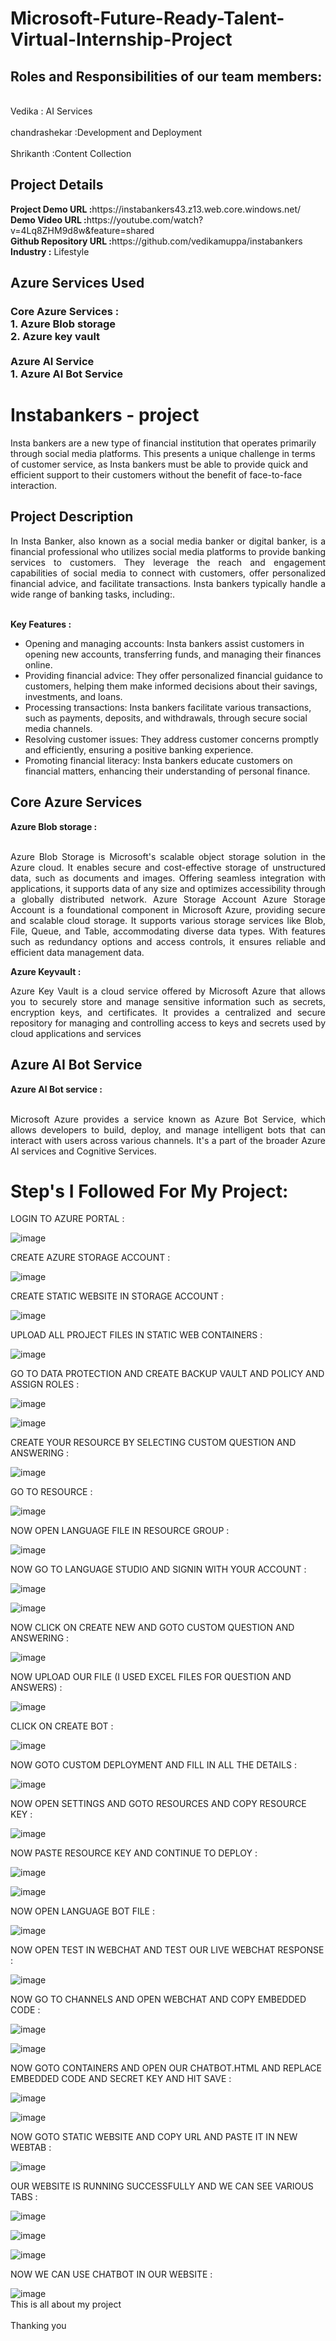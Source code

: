 <h1>Microsoft-Future-Ready-Talent-Virtual-Internship-Project</h1>
<h2>Roles and Responsibilities of our team members:</h2>
<br>Vedika : AI Services</br>
<br>chandrashekar :Development and Deployment</br>
<br>Shrikanth :Content Collection</br>
<h2>Project Details</h2>
<b>Project Demo URL :</b>https://instabankers43.z13.web.core.windows.net/<br>
<b>Demo Video URL :</b>https://youtube.com/watch?v=4Lq8ZHM9d8w&feature=shared<br>
<b>Github Repository URL :</b>https://github.com/vedikamuppa/instabankers<br>
<b>Industry :</b> Lifestyle <br>
<h2>Azure Services Used</h2>
<h3>
Core Azure Services : <br>
1. Azure Blob storage <br>
2. Azure key vault <br> <br>
Azure AI Service <br>
1. Azure AI Bot Service
</h3>
<h1>Instabankers - project</h1> 
Insta bankers are a new type of financial institution that operates primarily through social media platforms. This presents a unique challenge in terms of customer service, as Insta bankers must be able to provide quick and efficient support to their customers without the benefit of face-to-face interaction.
<h2>Project Description</h2>
<p align="justify">In Insta Banker, also known as a social media banker or digital banker, is a financial professional who utilizes social media platforms to provide banking services to customers. They leverage the reach and engagement capabilities of social media to connect with customers, offer personalized financial advice, and facilitate transactions. Insta bankers typically handle a wide range of banking tasks, including:.</p><br>
<b>Key Features :</b>
<ul>
    <li>Opening and managing accounts: Insta bankers assist customers in opening new accounts, transferring funds, and managing their finances online.</li>
    <li>Providing financial advice: They offer personalized financial guidance to customers, helping them make informed decisions about their savings, investments, and loans.</li>
    <li>Processing transactions: Insta bankers facilitate various transactions, such as payments, deposits, and withdrawals, through secure social media channels.</li>
    <li>Resolving customer issues: They address customer concerns promptly and efficiently, ensuring a positive banking experience.</li>
    <li>Promoting financial literacy: Insta bankers educate customers on financial matters, enhancing their understanding of personal finance.</li>
</ul>
<h2>Core Azure Services</h2>
<b>Azure Blob storage :</b><br><p align="justify"><br>Azure Blob Storage is Microsoft's scalable object storage solution in the Azure cloud. It enables secure and cost-effective storage of unstructured data, such as documents and images. Offering seamless integration with applications, it supports data of any size and optimizes accessibility through a globally distributed network. Azure Storage Account Azure Storage Account is a foundational component in Microsoft Azure, providing secure and scalable cloud storage. It supports various storage services like Blob, File, Queue, and Table, accommodating diverse data types. With features such as redundancy options and access controls, it ensures reliable and efficient data management data.</p>
<b>Azure Keyvault :</b><br><p align="justify">Azure Key Vault is a cloud service offered by Microsoft Azure that allows you to securely store and manage sensitive information such as secrets, encryption keys, and certificates. It provides a centralized and secure repository for managing and controlling access to keys and secrets used by cloud applications and services</p>
<h2>Azure AI Bot Service</h2>
<b>Azure AI Bot service :</b><br><br><p align="justify">Microsoft Azure provides a service known as Azure Bot Service, which allows developers to build, deploy, and manage intelligent bots that can interact with users across various channels. It's a part of the broader Azure AI services and Cognitive Services. </p>
<h1>Step's I Followed For My Project:</h1>
LOGIN TO AZURE PORTAL :

![image](https://github.com/vedikamuppa/instabankers/assets/150030197/d0875519-b321-4588-a9ca-80c53a83bad1)

CREATE AZURE STORAGE ACCOUNT :

![image](https://github.com/vedikamuppa/instabankers/assets/150030197/74e066d7-7ac8-4459-a3ec-7386899c85b3)

CREATE STATIC WEBSITE IN STORAGE ACCOUNT :

![image](https://github.com/vedikamuppa/instabankers/assets/150030197/bc9aa446-484b-4ec2-95bf-ce6f5e236b9c)

UPLOAD ALL PROJECT FILES IN STATIC WEB CONTAINERS :

![image](https://github.com/vedikamuppa/instabankers/assets/150030197/b0de36d8-44dd-4396-90e4-020735102c37)

GO TO DATA PROTECTION AND CREATE BACKUP VAULT AND POLICY AND ASSIGN ROLES :

![image](https://github.com/vedikamuppa/instabankers/assets/150030197/7fa94079-ec20-494b-bab7-648b5e70879e)

![image](https://github.com/vedikamuppa/instabankers/assets/150030197/7f842f54-2b72-4c0a-9d1d-be80309eafb2)

CREATE YOUR RESOURCE BY SELECTING CUSTOM QUESTION AND ANSWERING :

![image](https://github.com/vedikamuppa/instabankers/assets/150030197/cb259e90-c5a1-4927-9ba5-b9996b2abda2)

GO TO RESOURCE :

![image](https://github.com/vedikamuppa/instabankers/assets/150030197/624b4f63-6150-43d8-8334-78f28ab1873a)

NOW OPEN LANGUAGE FILE IN RESOURCE GROUP :

![image](https://github.com/vedikamuppa/instabankers/assets/150030197/0fd57ccb-1f13-4ec4-bf59-5a1e632e0089)

NOW GO TO LANGUAGE STUDIO AND SIGNIN WITH YOUR ACCOUNT :

![image](https://github.com/vedikamuppa/instabankers/assets/150030197/63709f8b-f914-42b3-844a-c466426f3121)

![image](https://github.com/vedikamuppa/instabankers/assets/150030197/e87e95ca-e8b1-46ca-8c36-bfeaa37faf21)

NOW CLICK ON CREATE NEW AND GOTO CUSTOM QUESTION AND ANSWERING :

![image](https://github.com/vedikamuppa/instabankers/assets/150030197/00a04309-c009-447b-a94e-b66dfb3d6005)

NOW UPLOAD OUR FILE (I USED EXCEL FILES FOR QUESTION AND ANSWERS) :

![image](https://github.com/vedikamuppa/instabankers/assets/150030197/e9a75893-bc3b-420c-82cb-c6f56afd6346)

CLICK ON CREATE BOT :

![image](https://github.com/vedikamuppa/instabankers/assets/150030197/e1efade9-114a-4614-8a43-e6c54b38b4fb)

NOW GOTO CUSTOM DEPLOYMENT AND FILL IN ALL THE DETAILS :

![image](https://github.com/vedikamuppa/instabankers/assets/150030197/cabfa3bf-5c8e-4463-bc24-5e9d682f3e46)

NOW OPEN SETTINGS AND GOTO RESOURCES AND COPY RESOURCE KEY :

![image](https://github.com/vedikamuppa/instabankers/assets/150030197/4b76559b-8b59-4abd-8b66-6f283cad4c25)

NOW PASTE RESOURCE KEY AND CONTINUE TO DEPLOY :

![image](https://github.com/vedikamuppa/instabankers/assets/150030197/782a4153-c323-49ce-a584-29ff8eb84bb9)

![image](https://github.com/vedikamuppa/instabankers/assets/150030197/07ee7f44-12a8-4fcc-beda-c6dc42ddc593)

NOW OPEN LANGUAGE BOT FILE :

![image](https://github.com/vedikamuppa/instabankers/assets/150030197/0401309c-1613-4a7b-a88c-ceeedd188bc3)

NOW OPEN TEST IN WEBCHAT AND TEST OUR LIVE WEBCHAT RESPONSE :

![image](https://github.com/vedikamuppa/instabankers/assets/150030197/96837672-c44a-4f43-9f21-ef0bc3c19c41)

NOW GO TO CHANNELS AND OPEN WEBCHAT AND COPY EMBEDDED CODE :

![image](https://github.com/vedikamuppa/instabankers/assets/150030197/bee85723-156f-4237-b196-1c11a7c51909)

![image](https://github.com/vedikamuppa/instabankers/assets/150030197/f19f8579-5e05-4c20-b90a-b4a4c36444e6)

NOW GOTO CONTAINERS AND OPEN OUR CHATBOT.HTML AND REPLACE EMBEDDED CODE AND SECRET KEY AND HIT SAVE  :

![image](https://github.com/vedikamuppa/instabankers/assets/150030197/1a568051-538e-47a8-b925-22592c0a7735)

![image](https://github.com/vedikamuppa/instabankers/assets/150030197/4f00b063-bd2c-4cde-800d-6b1306d40e1e)

NOW GOTO STATIC WEBSITE AND COPY URL AND PASTE IT IN NEW WEBTAB :

![image](https://github.com/vedikamuppa/instabankers/assets/150030197/831a4ced-abf9-4b38-b362-7c99482bc1b8)

OUR WEBSITE IS RUNNING SUCCESSFULLY AND WE CAN SEE VARIOUS TABS :

![image](https://github.com/vedikamuppa/instabankers/assets/150030197/8e556648-880c-4f37-b20f-7c747a3149b1)

![image](https://github.com/vedikamuppa/instabankers/assets/150030197/173a95a4-c659-4bb2-b135-3de545fed141)

![image](https://github.com/vedikamuppa/instabankers/assets/150030197/d328c6e9-fb8c-42c2-ba76-7c352d6d6caf)

NOW WE CAN USE CHATBOT IN OUR WEBSITE :

![image](https://github.com/vedikamuppa/instabankers/assets/150030197/33532a83-7b69-45c7-abe7-322b28315da1)
<br>This is all about my project<br>
<br>Thanking you<br>




































